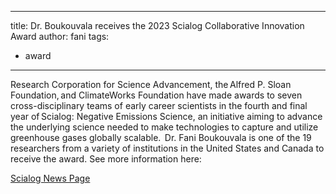 
---
title: Dr. Boukouvala receives the 2023 Scialog Collaborative Innovation Award
author: fani
tags:
  - award
---

Research Corporation for Science Advancement, the Alfred P. Sloan Foundation, and ClimateWorks Foundation have made awards to seven cross-disciplinary teams of early career scientists in the fourth and final year of Scialog: Negative Emissions Science, an initiative aiming to advance the underlying science needed to make technologies to capture and utilize greenhouse gases globally scalable.  Dr. Fani Boukouvala is one of the 19 researchers from a variety of institutions in the United States and Canada to receive the award. See more information here: <br>

[Scialog News Page](https://rescorp.org/news/2024/01/scialog-negative-emissions-science-ends-with-awards-to-7-teams)
